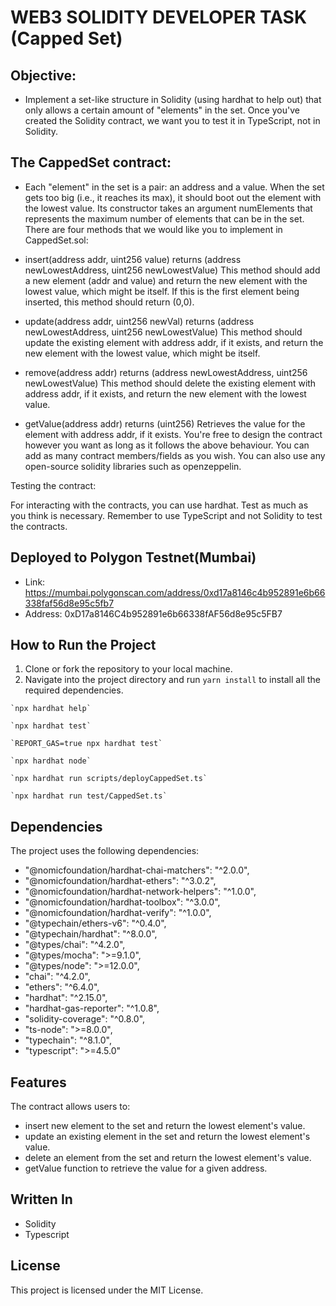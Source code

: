 # WEB3 SOLIDITY DEVELOPER TASK (Capped Set)

## Objective:
- Implement a set-like structure in Solidity (using hardhat to help out) that
only allows a certain amount of "elements" in the set. Once you've created the Solidity contract,
we want you to test it in TypeScript, not in Solidity.

## The CappedSet contract:

- Each "element" in the set is a pair: an address and a value.
When the set gets too big (i.e., it reaches its max), it should boot out the element with the lowest
value.
Its constructor takes an argument numElements that represents the maximum number of
elements that can be in the set.
There are four methods that we would like you to implement in CappedSet.sol:

- insert(address addr, uint256 value) returns (address newLowestAddress, uint256
newLowestValue)
This method should add a new element (addr and value) and return the new element with the
lowest value, which might be itself. If this is the first element being inserted, this method should
return (0,0).
- update(address addr, uint256 newVal) returns (address newLowestAddress, uint256
newLowestValue)
This method should update the existing element with address addr, if it exists, and return the
new element with the lowest value, which might be itself.
- remove(address addr) returns (address newLowestAddress, uint256 newLowestValue)
This method should delete the existing element with address addr, if it exists, and return the
new element with the lowest value.
- getValue(address addr) returns (uint256)
Retrieves the value for the element with address addr, if it exists.
You're free to design the contract however you want as long as it follows the above behaviour.
You can add as many contract members/fields as you wish. You can also use any open-source
solidity libraries such as openzeppelin.

Testing the contract:

For interacting with the contracts, you can use hardhat. Test as much as you think is necessary.
Remember to use TypeScript and not Solidity to test the contracts.

## Deployed to Polygon Testnet(Mumbai) 
- Link: https://mumbai.polygonscan.com/address/0xd17a8146c4b952891e6b66338faf56d8e95c5fb7
- Address: 0xD17a8146C4b952891e6b66338fAF56d8e95c5FB7

## How to Run the Project

1. Clone or fork the repository to your local machine.
2. Navigate into the project directory and run `yarn install` to install all the required dependencies.
```shell
`npx hardhat help`

`npx hardhat test`

`REPORT_GAS=true npx hardhat test`

`npx hardhat node`

`npx hardhat run scripts/deployCappedSet.ts`

`npx hardhat run test/CappedSet.ts`

```

## Dependencies
The project uses the following dependencies:

- "@nomicfoundation/hardhat-chai-matchers": "^2.0.0",
- "@nomicfoundation/hardhat-ethers": "^3.0.2",
- "@nomicfoundation/hardhat-network-helpers": "^1.0.0",
- "@nomicfoundation/hardhat-toolbox": "^3.0.0",
- "@nomicfoundation/hardhat-verify": "^1.0.0",
- "@typechain/ethers-v6": "^0.4.0",
- "@typechain/hardhat": "^8.0.0",
- "@types/chai": "^4.2.0",
- "@types/mocha": ">=9.1.0",
- "@types/node": ">=12.0.0",
- "chai": "^4.2.0",
- "ethers": "^6.4.0",
- "hardhat": "^2.15.0",
- "hardhat-gas-reporter": "^1.0.8",
- "solidity-coverage": "^0.8.0",
- "ts-node": ">=8.0.0",
- "typechain": "^8.1.0",
- "typescript": ">=4.5.0"

## Features

The contract allows users to:

- insert new element to the set and return the lowest element's value.
- update an existing element in the set and return the lowest element's value.
- delete an element from the set and return the lowest element's value.
- getValue function to retrieve the value for a given address.

## Written In
   - Solidity
   - Typescript

## License
This project is licensed under the MIT License.
